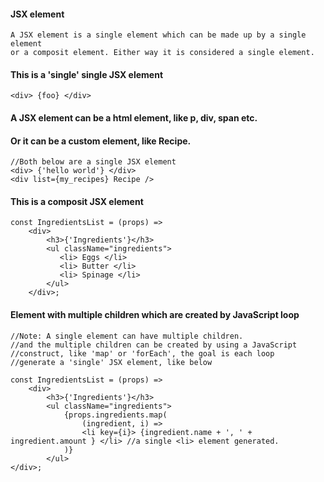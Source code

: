 #### JSX element

    A JSX element is a single element which can be made up by a single element
    or a composit element. Either way it is considered a single element.

#### This is a 'single' single JSX element
    <div> {foo} </div>
    
#### A JSX element can be a html element, like p, div, span etc.
#### Or it can be a custom element, like Recipe.
    //Both below are a single JSX element
    <div> {'hello world'} </div>
    <div list={my_recipes} Recipe />
    
#### This is a composit JSX element    
    const IngredientsList = (props) =>
        <div>
            <h3>{'Ingredients'}</h3>
            <ul className="ingredients">
               <li> Eggs </li>
               <li> Butter </li>
               <li> Spinage </li>
            </ul>
        </div>;

#### Element with multiple children which are created by JavaScript loop

    //Note: A single element can have multiple children.
    //and the multiple children can be created by using a JavaScript
    //construct, like 'map' or 'forEach', the goal is each loop
    //generate a 'single' JSX element, like below
    
    const IngredientsList = (props) =>
        <div>
            <h3>{'Ingredients'}</h3>
            <ul className="ingredients">
                {props.ingredients.map(
                    (ingredient, i) =>
                    <li key={i}> {ingredient.name + ', ' + ingredient.amount } </li> //a single <li> element generated.
                )}
            </ul>
    </div>;

